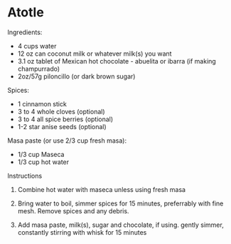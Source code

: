 # Atotle

Ingredients:

- 4 cups water
- 12 oz can coconut milk or whatever milk(s) you want
- 3.1 oz tablet of Mexican hot chocolate - abuelita or ibarra (if making champurrado)
- 2oz/57g piloncillo (or dark brown sugar)

Spices:
- 1 cinnamon stick
- 3 to 4 whole cloves (optional)
- 3 to 4 all spice berries (optional)
- 1-2 star anise seeds (optional)

Masa paste (or use 2/3 cup fresh masa):
- 1/3 cup Maseca
- 1/3 cup hot water

Instructions

1. Combine hot water with maseca unless using fresh masa

2. Bring water to boil, simmer spices for 15 minutes, preferrably with fine mesh. Remove spices and any debris.

3. Add masa paste, milk(s), sugar and chocolate, if using. gently simmer, constantly stirring with whisk for 15 minutes